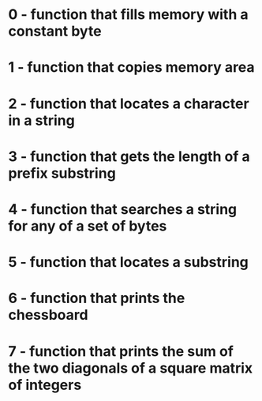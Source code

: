 # 0 - function that fills memory with a constant byte
# 1 - function that copies memory area
# 2 - function that locates a character in a string
# 3 - function that gets the length of a prefix substring
# 4 - function that searches a string for any of a set of bytes
# 5 - function that locates a substring
# 6 - function that prints the chessboard
# 7 - function that prints the sum of the two diagonals of a square matrix of integers  
